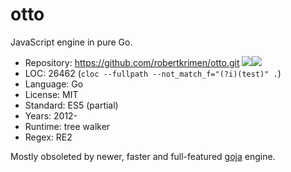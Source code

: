 # otto

JavaScript engine in pure Go.

* Repository: https://github.com/robertkrimen/otto.git <img src="https://img.shields.io/github/stars/robertkrimen/otto?label=&style=flat-square" /><img src="https://img.shields.io/github/last-commit/robertkrimen/otto?label=&style=flat-square" />
* LOC:        26462 (`cloc --fullpath --not_match_f="(?i)(test)" .`)
* Language:   Go
* License:    MIT
* Standard:   ES5 (partial)
* Years:      2012-
* Runtime:    tree walker
* Regex:      RE2

Mostly obsoleted by newer, faster and full-featured [goja](goja.md) engine.
